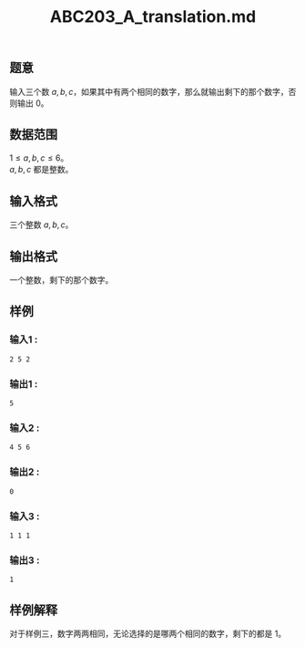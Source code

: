 ﻿---
title: "ABC203_A_translation.md"
tags: []
author: ""
created: ""
---

## 题意  

输入三个数 $a,b,c$，如果其中有两个相同的数字，那么就输出剩下的那个数字，否则输出 $0$。

## 数据范围

$1\le a,b,c\le 6$。          
$a,b,c$ 都是整数。    

## 输入格式

三个整数 $a,b,c$。
          
## 输出格式

一个整数，剩下的那个数字。

## 样例

### 输入1 :
```
2 5 2
```

### 输出1 :
```
5
```

### 输入2 :
```
4 5 6
```

### 输出2 :
```
0
```

### 输入3 :
```
1 1 1
```

### 输出3 :
```
1
```

## 样例解释

对于样例三，数字两两相同，无论选择的是哪两个相同的数字，剩下的都是 $1$。

